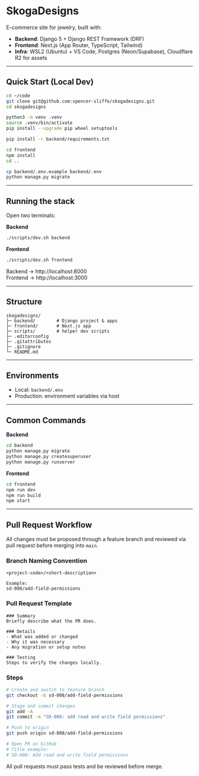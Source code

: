 # SkogaDesigns

E-commerce site for jewelry, built with:

- **Backend**: Django 5 + Django REST Framework (DRF)
- **Frontend**: Next.js (App Router, TypeScript, Tailwind)
- **Infra**: WSL2 (Ubuntu) + VS Code, Postgres (Neon/Supabase), Cloudflare R2 for assets

---

## Quick Start (Local Dev)

```bash
cd ~/code
git clone git@github.com:spencer-sliffe/skogadesigns.git
cd skogadesigns

python3 -m venv .venv
source .venv/bin/activate
pip install --upgrade pip wheel setuptools

pip install -r backend/requirements.txt

cd frontend
npm install
cd ..

cp backend/.env.example backend/.env
python manage.py migrate
```

---

## Running the stack

Open two terminals:

**Backend**
```bash
./scripts/dev.sh backend
```

**Frontend**
```bash
./scripts/dev.sh frontend
```

Backend → http://localhost:8000  
Frontend → http://localhost:3000

---

## Structure

```
skogadesigns/
├─ backend/        # Django project & apps
├─ frontend/       # Next.js app
├─ scripts/        # helper dev scripts
├─ .editorconfig
├─ .gitattributes
├─ .gitignore
└─ README.md
```

---

## Environments

- Local: `backend/.env`
- Production: environment variables via host

---

## Common Commands

**Backend**
```bash
cd backend
python manage.py migrate
python manage.py createsuperuser
python manage.py runserver
```

**Frontend**
```bash
cd frontend
npm run dev
npm run build
npm start
```

---

## Pull Request Workflow

All changes must be proposed through a feature branch and reviewed via pull request before merging into `main`.

### Branch Naming Convention
```
<project-code>/<short-description>

Example:
sd-008/add-field-permissions
```

### Pull Request Template
```
### Summary
Briefly describe what the PR does.

### Details
- What was added or changed
- Why it was necessary
- Any migration or setup notes

### Testing
Steps to verify the changes locally.
```

### Steps
```bash
# Create and switch to feature branch
git checkout -b sd-008/add-field-permissions

# Stage and commit changes
git add -A
git commit -m "SD-008: add read and write field permissions"

# Push to origin
git push origin sd-008/add-field-permissions

# Open PR on GitHub
# Title example:
# SD-008: Add read and write field permissions
```

All pull requests must pass tests and be reviewed before merge.
